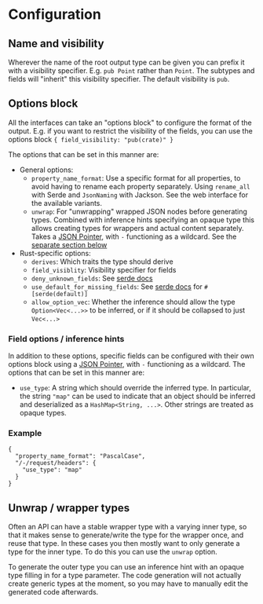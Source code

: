 # Configuration

## Name and visibility

Wherever the name of the root output type can be given you can prefix it with a
visibility specifier. E.g. `pub Point` rather than `Point`. The subtypes and
fields will "inherit" this visibility specifier. The default visibility is `pub`.

## Options block

All the interfaces can take an "options block" to configure the format
of the output. E.g. if you want to restrict the visibility of the fields, you
can use the options block `{ field_visibility: "pub(crate)" }`

The options that can be set in this manner are:

- General options:
    - `property_name_format`: Use a specific format for all properties, to
      avoid having to rename each property separately.
      Using `rename_all` with Serde and `JsonNaming` with Jackson.
      See the web interface for the available variants.
    - `unwrap`: For "unwrapping" wrapped JSON nodes before generating types.
      Combined with inference hints specifying an opaque type this allows
      creating types for wrappers and actual content separately.
      Takes a [JSON Pointer], with `-` functioning as a wildcard.
      See the [separate section below](#unwrap--wrapper-types)
- Rust-specific options:
    - `derives`: Which traits the type should derive
    - `field_visiblity`: Visibility specifier for fields
    - `deny_unknown_fields`: See [serde docs](https://serde.rs/container-attrs.html#serdedenyunknownfields)
    - `use_default_for_missing_fields`: See [serde docs](https://serde.rs/container-attrs.html#serdedefault)
        for `#[serde(default)]`
    - `allow_option_vec`: Whether the inference should allow the type
        `Option<Vec<...>>` to be inferred, or if it should be collapsed to just
        `Vec<...>`

### Field options / inference hints

In addition to these options, specific fields can be configured with their own
options block using a [JSON Pointer], with `-` functioning as a wildcard.
The options that can be set in this manner are:

- `use_type`: A string which should override the inferred type. In particular,
    the string `"map"` can be used to indicate that an object should be
    inferred and deserialized as a `HashMap<String, ...>`. Other strings are
    treated as opaque types.

[JSON Pointer]: https://tools.ietf.org/html/rfc6901

### Example

```
{
  "property_name_format": "PascalCase",
  "/-/request/headers": {
    "use_type": "map"
  }
}
```

## Unwrap / wrapper types

Often an API can have a stable wrapper type with a varying inner type,
so that it makes sense to generate/write the type for the wrapper once,
and reuse that type.
In these cases you then mostly want to only generate a type for the inner type.
To do this you can use the `unwrap` option.

To generate the outer type you can use an inference hint with an opaque type
filling in for a type parameter.
The code generation will not actually create generic types at the moment,
so you may have to manually edit the generated code afterwards.

